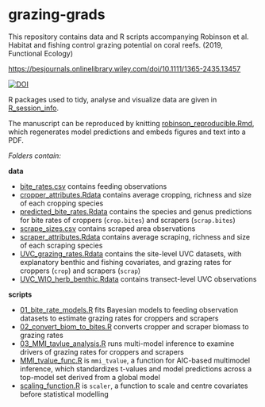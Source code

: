 # grazing-grads
This repository contains data and R scripts accompanying Robinson et al. Habitat and fishing control grazing potential on coral reefs. (2019, Functional Ecology)

https://besjournals.onlinelibrary.wiley.com/doi/10.1111/1365-2435.13457

[![DOI](https://zenodo.org/badge/DOI/10.5281/zenodo.3463279.svg)](https://zenodo.org/record/3463279)

R packages used to tidy, analyse and visualize data are given in [R_session_info](R_session_info.txt).

The manuscript can be reproduced by knitting [robinson_reproducible.Rmd](robinson_reproducible.Rmd), which regenerates model predictions and embeds figures and text into a PDF.

*Folders contain:*

**data**

- [bite_rates.csv](data/bite_rates.csv) contains feeding observations
- [cropper_attributes.Rdata](data/cropper_attributes.Rdata) contains average cropping, richness and size of each cropping species
- [predicted_bite_rates.Rdata](data/predicted_bite_rates.Rdata) contains the species and genus predictions for bite rates of croppers (`crop.bites`) and scrapers (`scrap.bites`)
- [scrape_sizes.csv](data/scrape_sizes.csv) contains scraped area observations
- [scraper_attributes.Rdata](data/scraper_attributes.Rdata) contains average scraping, richness and size of each scraping species
- [UVC_grazing_rates.Rdata](data/UVC_grazing_rates.Rdata) contains the site-level UVC datasets, with explanatory benthic and fishing covariates, and grazing rates for croppers (`crop`) and scrapers (`scrap`)
- [UVC_WIO_herb_benthic.Rdata](data/UVC_WIO_herb_benthic.Rdata) contains transect-level UVC observations

**scripts**

- [01_bite_rate_models.R](scripts/01_bite_rate_models.R) fits Bayesian models to feeding observation datasets to estimate grazing rates for croppers and scrapers
- [02_convert_biom_to_bites.R](scripts/02_convert_biom_to_bites.R) converts cropper and scraper biomass to grazing rates
- [03_MMI_tavlue_analysis.R](scripts/03_MMI_tavlue_analysis.R) runs multi-model inference to examine drivers of grazing rates for croppers and scrapers
- [MMI_tvalue_func.R](scripts/MMI_tvalue_func.R) is `mmi_tvalue`, a function for AIC-based multimodel inference, which standardizes t-values and model predictions across a top-model set derived from a global model
- [scaling_function.R](scripts/scaling_function.R) is `scaler`, a function to scale and centre covariates before statistical modelling
